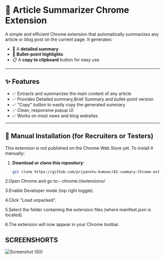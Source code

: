 # 🧠 Article Summarizer Chrome Extension

A simple and efficient Chrome extension that automatically summarizes any article or blog post on the current page. It generates:

- 📄 A **detailed summary**
- 🔹 **Bullet-point highlights**
- 📋 A **copy to clipboard** button for easy use

---

## ✨ Features

- ✅ Extracts and summarizes the main content of any article
- ✅ Provides  Detailed summary,Brief Summary and bullet-point version
- ✅ "Copy" button to easily copy the generated summary
- ✅ Clean, responsive popup UI
- ✅ Works on most news and blog websites

---

## 🔧 Manual Installation (for Recruiters or Testers)

This extension is not published on the Chrome Web Store yet. To install it manually:

1. **Download or clone this repository**:
   ```bash
   git clone https://github.com/priyanshu-kumaar/AI-summary-Chrome-extension.git

2.Open Chrome and go to:-
chrome://extensions/

3.Enable Developer mode (top right toggle).

4.Click "Load unpacked".

5.Select the folder containing the extension files (where manifest.json is located).

6.The extension will now appear in your Chrome toolbar.

## SCREENSHORTS
![Screenshot (50)](https://github.com/user-attachments/assets/2315665c-0792-416c-8fe5-bee8e5603d0d)



